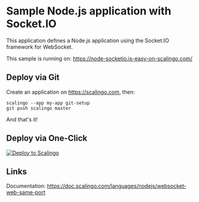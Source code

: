 # Sample Node.js application with Socket.IO

This application defines a Node.js application using the Socket.IO framework for WebSocket.

This sample is running on: https://node-socketio.is-easy-on-scalingo.com/

## Deploy via Git

Create an application on https://scalingo.com, then:
```shell
scalingo --app my-app git-setup
git push scalingo master
```

And that's it!

## Deploy via One-Click

[![Deploy to Scalingo](https://cdn.scalingo.com/deploy/button.svg)](https://dashboard.scalingo.com/create/app?source=https://github.com/Scalingo/sample-node-socketio#master)

## Links

Documentation: https://doc.scalingo.com/languages/nodejs/websocket-web-same-port

